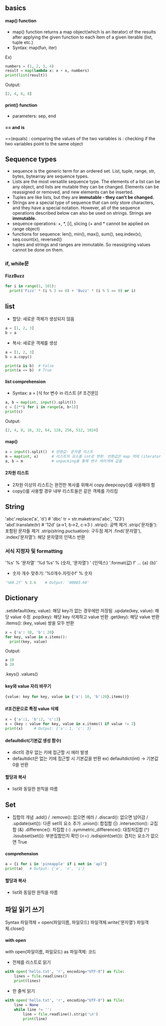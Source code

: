 ## basics
#### map() function
- map() function returns a map object(which is an iterator) of the results after applying the given function to each item of a given iterable (list, tuple etc.)
- Syntax: map(fun, iter)
  
Ex)
```python
numbers = (1, 2, 3, 4) 
result = map(lambda x: x + x, numbers) 
print(list(result))
```
Output:
```python
[2, 4, 6, 8]
```

#### print() function
- parameters: sep, end 

#### == and is
==(equals) : comparing the values of the two variables 
is : checking if the two variables point to the same object

## Sequence types
- sequence is the generic term for an ordered set. List, tuple, range, str, bytes, bytearray are sequence types.
- Lists are the most versatile sequence type. The elements of a list can be any object, and lists are mutable they can be changed. Elements can be reassigned or removed, and new elements can be inserted.
- Tuples are like lists, but they are **immutable - they can't be changed.**
- Strings are a special type of sequence that can only store characters, and they have a special notation. However, all of the sequence operations described below can also be used on strings. Strings are **immutable.**
- sequence operations: +, \*, [i], slicing (+ and \* cannot be applied on range object)
- functions for sequence: len(), min(), max(), sum(), seq.index(x), seq.count(x), reversed()
- tuples and strings and ranges are immutable. So reassigning values cannot be done on them.

### if, while문
#### FizzBuzz
```python
for i in range(1, 101):
  print('Fizz' * (i % 3 == 0) + 'Buzz' * (i % 5 == 0) or i)
```

## list
- 할당: 새로운 객체가 생성되지 않음
```python
a = [1, 2, 3]
b = a
```
- 복사: 새로운 객체를 생성
```python
a = [1, 2, 3]
b = a.copy()

print(a is b)  # False
print(a == b)  # True
```

#### list comprehension
- Syntax: a = [식 for 변수 in 리스트 [if 조건문]]
```python
a, b = map(int, input().split())
c = [2**i for i in range(a, b+1)]
print(c)
```
Output:
```python
[2, 4, 8, 16, 32, 64, 128, 256, 512, 1024]
```

#### map()
```python
x = input().split()  # 반환값: 문자열 리스트
m = map(int, x)      # 리스트의 요소를 int로 변환. 반환값은 map 객체 (iterator)
a, b = m             # unpacking을 통해 변수 여러개에 값을 
```

#### 2차원 리스트
- 2차원 이상의 리스트는 완전한 복사를 위해서 copy.deepcopy()를 사용해야 함
- copy()를 사용할 경우 내부 리스트들은 같은 객체를 가리킴

## String
'abc'.replace('a', 'd')      # 'dbc'
tr = str.maketrans('abc', '123')  
'abd'.translate(tr)  # '12d' (a->1, b->2, c->3 )
.strip(): 공백 제거
.strip('문자들'): 포함된 문자들 제거
.strip(string.puctuation): 구두점 제거
.find('문자열'), .index('문자열'): 해당 문자열의 인덱스 반환

### 서식 지정자 및 formatting
'%s' % '문자열'
'%d %s' % (숫자, '문자열')
' {인덱스} '.format(값)
f' ... {a} {b}'
- 숫자 개수 맞추기: '%0개수.자릿수f' % 숫자
```python
'%08.2f' % 3.6    # Output: '00003.60'
```

## Dictionary
.setdefault(key, value): 해당 key가 없는 경우에만 저장됨
.update(key, value): 해당 value 수정
.pop(key): 해당 key 삭제하고 value 반환
.get(key): 해당 value 반환
.items(): (key, value) 쌍을 모두 반환
```python
x = {'a': 10, 'b': 20}
for key, value in x.items():
  print(key, value)
```
Output:
```python
a 10
b 20
```

.keys()
.values()
#### key와 value 자리 바꾸기
```python
{value: key for key, value in {'a': 10, 'b':20}.items()}
```

#### if조건문으로 특정 value 삭제
```python
x = {'a':1, 'b':2, 'c':3}
x = {key : value for key, value in x.items() if value != 2}
print(x)     # Output: {'a': 1, 'c': 3}
```

#### defaultdict(기본값 생성 함수)
- dict의 경우 없는 키에 접근할 시 에러 발생
- defaultdict은 없는 키에 접근할 시 기본값을 반환
ex) defaultdict(int) -> 기본값 0을 반환

#### 할당과 복사
- list와 동일한 원칙을 따름

## Set
- 집합의 개념
.add() / .remove(): 없으면 에러 / .discard(): 없으면 넘어감 / 
.update(set()): 다른 set의 요소 추가
.union(): 합집합 (|)
.intersection(): 교집합 (&)
.difference(): 차집합 (-)
.symmetric_difference(): 대칭차집합 (^)
.issubset(set()): 부분집합인지 확인 (<=)
.isdisjoint(set()): 겹치는 요소가 없으면 True

#### comprehension
```python
a = {i for i in 'pineapple' if i not in 'apl'}
print(a)   # Output: {'e', 'n', 'i'}
```

#### 할당과 복사
- list와 동일한 원칙을 따름

## 파일 읽기 쓰기
Syntax
파일객체 = open(파일이름, 파일모드)
파일객체.write('문자열')
파일객체.close()

#### with open
with open(파일이름, 파일모드) as 파일객체:
  코드

- 전체를 리스트로 읽기
```python
with open('hello.txt', 'r', encoding="UTF-8") as file:
    lines = file.readlines()
    print(lines)
```
- 한 줄씩 읽기
```python
with open('hello.txt', 'r', encoding="UTF-8") as file:
    line = None
    while line != '':
        line = file.readline().strip('\n')
        print(line)
```
